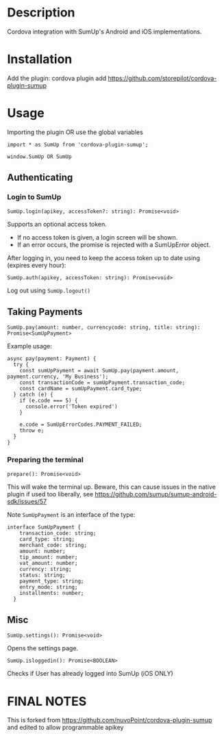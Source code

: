 # Description
Cordova integration with SumUp's Android and iOS implementations.

# Installation
Add the plugin:
cordova plugin add https://github.com/storepilot/cordova-plugin-sumup

# Usage
Importing the plugin OR use the global variables

`import * as SumUp from 'cordova-plugin-sumup';`

`window.SumUp OR SumUp`

## Authenticating

### Login to SumUp
`SumUp.login(apikey, accessToken?: string): Promise<void>`

Supports an optional access token.
- If no access token is given, a login screen will be shown.
- If an error occurs, the promise is rejected with a SumUpError object.

After logging in, you need to keep the access token up to date using (expires every hour):

`SumUp.auth(apikey, accessToken: string): Promise<void>`

Log out using
`SumUp.logout()`

## Taking Payments
`SumUp.pay(amount: number, currencycode: string, title: string): Promise<SumUpPayment>`

Example usage:
~~~~
async pay(payment: Payment) {
  try {
    const sumUpPayment = await SumUp.pay(payment.amount, payment.currency, 'My Business');
    const transactionCode = sumUpPayment.transaction_code;
    const cardName = sumUpPayment.card_type;
  } catch (e) {
    if (e.code === 5) {
      console.error('Token expired')
    }

    e.code = SumUpErrorCodes.PAYMENT_FAILED;
    throw e;
  }
}
~~~~

### Preparing the terminal
`prepare(): Promise<void>`

This will wake the terminal up. Beware, this can cause issues in the native plugin if used too liberally, see https://github.com/sumup/sumup-android-sdk/issues/57

Note `SumUpPayment` is an interface of the type:

~~~~
interface SumUpPayment {
    transaction_code: string;
    card_type: string;
    merchant_code: string;
    amount: number;
    tip_amount: number;
    vat_amount: number;
    currency: string;
    status: string;
    payment_type: string;
    entry_mode: string;
    installments: number;
  }
~~~~

## Misc
`SumUp.settings(): Promise<void>`

Opens the settings page.

`SumUp.isloggedin(): Promise<BOOLEAN>`

Checks if User has already logged into SumUp (iOS ONLY)

# FINAL NOTES
This is forked from https://github.com/nuvoPoint/cordova-plugin-sumup and edited to allow programmable apikey
